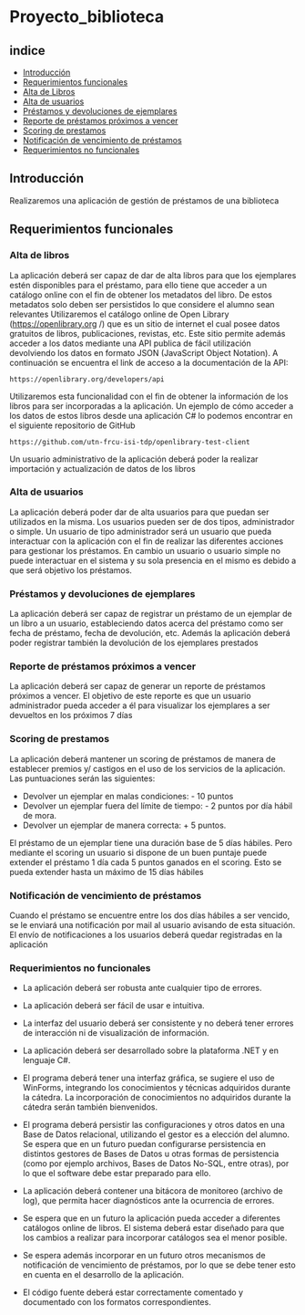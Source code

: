 # Proyecto_biblioteca

## indice 
- [Introducción](#id1)
- [Requerimientos funcionales](#2)
- [Alta de Libros](#3)
- [Alta de usuarios](#4)
- [Préstamos y devoluciones de ejemplares](#5)
- [Reporte de préstamos próximos a vencer](#6)
- [Scoring de prestamos](#7)
- [Notificación de vencimiento de préstamos](#8)
- [Requerimientos no funcionales](#9)

## Introducción <a name="id1"></a>
Realizaremos una aplicación de gestión de préstamos de una biblioteca

## Requerimientos funcionales<a name="id2"></a>

### Alta de libros<a name="id3"></a>
La aplicación deberá ser capaz de dar de alta libros para que los ejemplares estén 
disponibles para el préstamo, para ello tiene que acceder a un catálogo online con el fin de 
obtener los metadatos del libro. De estos metadatos solo deben ser persistidos lo que 
considere el alumno sean relevantes
Utilizaremos el catálogo online de Open Library (https://openlibrary.org /) que es un sitio 
de internet el cual posee datos gratuitos de libros, publicaciones, revistas, etc.
Este sitio permite además acceder a los datos mediante una API publica de fácil utilización 
devolviendo los datos en formato JSON (JavaScript Object Notation). A continuación se 
encuentra el link de acceso a la documentación de la API:

`https://openlibrary.org/developers/api`

Utilizaremos esta funcionalidad con el fin de obtener la información de los libros para ser 
incorporadas a la aplicación. Un ejemplo de cómo acceder a los datos de estos libros desde 
una aplicación C# lo podemos encontrar en el siguiente repositorio de GitHub

`https://github.com/utn-frcu-isi-tdp/openlibrary-test-client`

Un usuario administrativo de la aplicación deberá poder la realizar importación y 
actualización de datos de los libros

### Alta de usuarios <a name="id3"></a>

La aplicación deberá poder dar de alta usuarios para que puedan ser utilizados en la misma. 
Los usuarios pueden ser de dos tipos, administrador o simple. Un usuario de tipo 
administrador será un usuario que pueda interactuar con la aplicación con el fin de realizar 
las diferentes acciones para gestionar los préstamos. En cambio un usuario o usuario simple 
no puede interactuar en el sistema y su sola presencia en el mismo es debido a que será 
objetivo los préstamos.

### Préstamos y devoluciones de ejemplares <a name="id4"></a>

La aplicación deberá ser capaz de registrar un préstamo de un ejemplar de un libro a un 
usuario, estableciendo datos acerca del préstamo como ser fecha de préstamo, fecha de 
devolución, etc. Además la aplicación deberá poder registrar también la devolución de los 
ejemplares prestados


### Reporte de préstamos próximos a vencer <a name="id5"></a>

La aplicación deberá ser capaz de generar un reporte de préstamos próximos a vencer. El 
objetivo de este reporte es que un usuario administrador pueda acceder a él para visualizar 
los ejemplares a ser devueltos en los próximos 7 días

### Scoring de prestamos <a name="id6"></a>

La aplicación deberá mantener un scoring de préstamos de manera de establecer premios y/ 
castigos en el uso de los servicios de la aplicación.
Las puntuaciones serán las siguientes:

- Devolver un ejemplar en malas condiciones: - 10 puntos
- Devolver un ejemplar fuera del límite de tiempo: - 2 puntos por día hábil de mora.
- Devolver un ejemplar de manera correcta: + 5 puntos.

El préstamo de un ejemplar tiene una duración base de 5 días hábiles. Pero mediante el 
scoring un usuario si dispone de un buen puntaje puede extender el préstamo 1 día cada 5 
puntos ganados en el scoring. Esto se pueda extender hasta un máximo de 15 días hábiles

### Notificación de vencimiento de préstamos <a name="id7"></a>

Cuando el préstamo se encuentre entre los dos días hábiles a ser vencido, se le enviará una 
notificación por mail al usuario avisando de esta situación. El envío de notificaciones a los 
usuarios deberá quedar registradas en la aplicación

### Requerimientos no funcionales <a name="id8"></a>

- La aplicación deberá ser robusta ante cualquier tipo de errores.

- La aplicación deberá ser fácil de usar e intuitiva.
- La interfaz del usuario deberá ser consistente y no deberá tener errores de 
interacción ni de visualización de información.
- La aplicación deberá ser desarrollado sobre la plataforma .NET y en lenguaje C#.
- El programa deberá tener una interfaz gráfica, se sugiere el uso de WinForms, 
integrando los conocimientos y técnicas adquiridos durante la cátedra. La 
incorporación de conocimientos no adquiridos durante la cátedra serán también 
bienvenidos.
- El programa deberá persistir las configuraciones y otros datos en una Base de Datos 
relacional, utilizando el gestor es a elección del alumno. Se espera que en un futuro 
puedan configurarse persistencia en distintos gestores de Bases de Datos u otras 
formas de persistencia (como por ejemplo archivos, Bases de Datos No-SQL, entre 
otras), por lo que el software debe estar preparado para ello.
- La aplicación deberá contener una bitácora de monitoreo (archivo de log), que 
permita hacer diagnósticos ante la ocurrencia de errores.
- Se espera que en un futuro la aplicación pueda acceder a diferentes catálogos 
online de libros. El sistema deberá estar diseñado para que los cambios a 
realizar para incorporar catálogos sea el menor posible.
- Se espera además incorporar en un futuro otros mecanismos de notificación de 
vencimiento de préstamos, por lo que se debe tener esto en cuenta en el 
desarrollo de la aplicación.
- El código fuente deberá estar correctamente comentado y documentado con los 
formatos correspondientes.